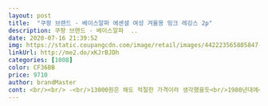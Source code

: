 ```yaml
---
layout: post 
title:  "쿠팡 브랜드 - 베이스알파 에센셜 여성 겨울용 밍크 레깅스 2p" 
description: 쿠팡 브랜드 - 베이스알파  ..
date: 2020-07-16 21:39:52 
img: https://static.coupangcdn.com/image/retail/images/442223565805847-88aff7c7-cd26-4182-a076-3453b6733c13.jpg 
linkUrl: http://me2.do/xKJrBJDh 
categories: [1008] 
color: CF36BB 
price: 9710 
author: brandMaster 
cont: <br/><br/> -<br/>13000원은 해도 적절한 가격이라 생각했을듯<br/>1980년대에<br/>2달사용후.<br/> ★사진추가.<br/> ★ 오늘 처음으로 보풀제거기 사용했어요.<br/> 원래같음 대충 그냥 입고나갈텐데 좀 깔끔하게입어야하는 약속이 있어서... <br/>그래도 보풀이 심하지 않았어서 그냥 입은채로 대충 징징 해서 금방 처리! 그런데... <br/> 왜케 안추워지죠? <br/> -15도까지 다 대비해뒀는데!!<br/>3주사용후기<br/>6주 사용후기<br/>80D스타킹을 신고<br/>●●도움이 되었나요?<br/>✔✔물이 빠진다해도<br/>✔겨울철 치마나 바지속에 입고,<br/>✔기모에서 한단계 더 업그레이드된 융털안감이고,<br/>✔바느질 마감도 깔끔하고,<br/>✔발끝까지 따뜻하고,<br/>✔발끝까지 융털안감.<br/><br/> 
---
```

 